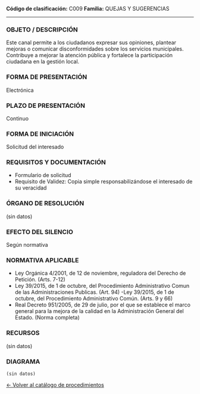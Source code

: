 
**Código de clasificación:** C009
**Familia:** QUEJAS Y SUGERENCIAS

---

### OBJETO / DESCRIPCIÓN

Este canal permite a los ciudadanos expresar sus opiniones, plantear mejoras o comunicar disconformidades sobre los servicios municipales. Contribuye a mejorar la atención pública y fortalece la participación ciudadana en la gestión local.

### FORMA DE PRESENTACIÓN

Electrónica

### PLAZO DE PRESENTACIÓN

Continuo

### FORMA DE INICIACIÓN

Solicitud del interesado

### REQUISITOS Y DOCUMENTACIÓN

- Formulario de solicitud 
- Requisito de Validez: Copia simple responsabilizándose el interesado de su veracidad

### ÓRGANO DE RESOLUCIÓN

(sin datos)

### EFECTO DEL SILENCIO

Según normativa

### NORMATIVA APLICABLE

- Ley Orgánica 4/2001, de 12 de noviembre, reguladora del Derecho de Petición. (Arts. 7-12)
- Ley 39/2015, de 1 de octubre, del Procedimiento Administrativo Comun de las Administraciones Publicas. (Art. 94)
-Ley 39/2015, de 1 de octubre, del Procedimiento Administrativo Común. (Arts. 9 y 66)
- Real Decreto 951/2005, de 29 de julio, por el que se establece el marco general para la mejora de la calidad en la Administración General del Estado. (Norma completa)

### RECURSOS

(sin datos)

### DIAGRAMA

```mermaid
(sin datos)
```

[← Volver al catálogo de procedimientos](../buscador.md)